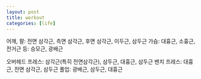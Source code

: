 ```yaml
---
layout: post
title: workout
categories: [life]
---
```


어깨, 팔: 전면 삼각근, 측면 삼각근, 후면 삼각근, 이두근, 삼두근
가슴: 대흉근, 소흉근, 전거근
등: 승모근, 광배근

오버헤드 프레스: 삼각근(특히 전면삼각근), 삼두근, 대흉근, 삼두근
벤치 프레스: 대흉근, 전면 삼각근, 삼두근
풀업: 광배근, 삼두근, 대흉근

